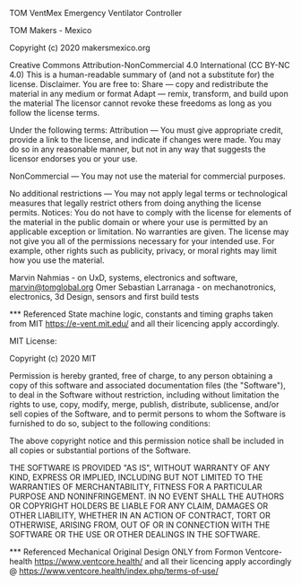 
   TOM VentMex Emergency Ventilator Controller

   TOM Makers - Mexico

   Copyright (c) 2020 makersmexico.org

   Creative Commons Attribution-NonCommercial 4.0 International (CC BY-NC 4.0)
   This is a human-readable summary of (and not a substitute for) the license. Disclaimer.
   You are free to:
        Share — copy and redistribute the material in any medium or format
        Adapt — remix, transform, and build upon the material
   The licensor cannot revoke these freedoms as long as you follow the license terms.
   
   Under the following terms:
   Attribution — You must give appropriate credit, provide a link to the license, and indicate if changes were made. 
   You may do so in any reasonable manner, but not in any way that suggests the licensor endorses you or your use.

   NonCommercial — You may not use the material for commercial purposes.

   No additional restrictions — You may not apply legal terms or technological measures that legally restrict others from doing anything the license permits.
   Notices:
   You do not have to comply with the license for elements of the material in the public domain or where your use is permitted by an applicable exception or limitation.
   No warranties are given. The license may not give you all of the permissions necessary for your intended use. For example, other rights such as publicity, privacy, 
   or moral rights may limit how you use the material.

   Marvin Nahmias - on UxD, systems, electronics and software, marvin@tomglobal.org
   Omer Sebastian Larranaga - on mechanotronics, electronics, 3d Design, sensors and first build tests

 *** Referenced State machine logic, constants and timing graphs taken from MIT https://e-vent.mit.edu/ and all their licencing apply accordingly.

   MIT License:

   Copyright (c) 2020 MIT

   Permission is hereby granted, free of charge, to any person obtaining a copy
   of this software and associated documentation files (the "Software"), to deal
   in the Software without restriction, including without limitation the rights
   to use, copy, modify, merge, publish, distribute, sublicense, and/or sell
   copies of the Software, and to permit persons to whom the Software is
   furnished to do so, subject to the following conditions:

   The above copyright notice and this permission notice shall be included in all
   copies or substantial portions of the Software.

   THE SOFTWARE IS PROVIDED "AS IS", WITHOUT WARRANTY OF ANY KIND, EXPRESS OR
   IMPLIED, INCLUDING BUT NOT LIMITED TO THE WARRANTIES OF MERCHANTABILITY,
   FITNESS FOR A PARTICULAR PURPOSE AND NONINFRINGEMENT. IN NO EVENT SHALL THE
   AUTHORS OR COPYRIGHT HOLDERS BE LIABLE FOR ANY CLAIM, DAMAGES OR OTHER
   LIABILITY, WHETHER IN AN ACTION OF CONTRACT, TORT OR OTHERWISE, ARISING FROM,
   OUT OF OR IN CONNECTION WITH THE SOFTWARE OR THE USE OR OTHER DEALINGS IN THE
   SOFTWARE.

 *** Referenced Mechanical Original Design ONLY from Formon Ventcore-health https://www.ventcore.health/ and all their licencing apply accordingly
   @ https://www.ventcore.health/index.php/terms-of-use/

